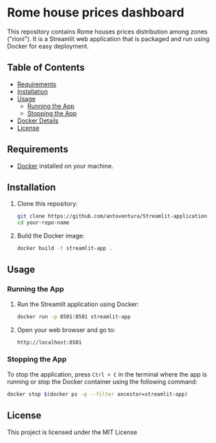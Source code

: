 # Rome house prices dashboard

This repository contains Rome houses prices distribution among zones ("rioni"). It is a Streamlit web application that is packaged and run using Docker for easy deployment.

## Table of Contents
- [Requirements](#requirements)
- [Installation](#installation)
- [Usage](#usage)
  - [Running the App](#running-the-app)
  - [Stopping the App](#stopping-the-app)
- [Docker Details](#docker-details)
- [License](#license)

## Requirements

- [Docker](https://docs.docker.com/get-docker/) installed on your machine.

## Installation

1. Clone this repository:
    ```bash
    git clone https://github.com/antoventura/Streamlit-application
    cd your-repo-name
    ```

2. Build the Docker image:
    ```bash
    docker build -t streamlit-app .
    ```

## Usage

### Running the App

1. Run the Streamlit application using Docker:
    ```bash
    docker run -p 8501:8501 streamlit-app
    ```

2. Open your web browser and go to:
    ```
    http://localhost:8501
    ```

### Stopping the App

To stop the application, press `Ctrl + C` in the terminal where the app is running or stop the Docker container using the following command:

```bash
docker stop $(docker ps -q --filter ancestor=streamlit-app)
 ```

## License

This project is licensed under the MIT License 

